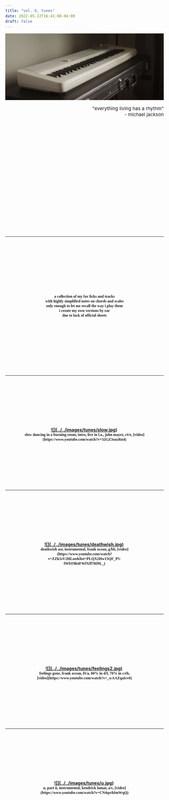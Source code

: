 ```yaml
---
title: "vol. 6, tunes"
date: 2022-05-22T16:41:08-04:00
draft: false
---
```


![](../../images/tunes/cover.jpg)

<div style='font-size: 15px' align='right'>
    "everything living has a rhythm"<br>
	 - michael jackson
</div>
<a id="menu"></a>

<!--more-->

<img vspace="180">
<!-- https://image.pi7.org/combine-multiple-images -->
<!-- https://chordpic.com/zh -->

---
<!-- intro -->

<img vspace="60">
<div align='center'><div style='width:96%;'>
<div style='font-size: 12px; font-family: didot, serif' align='center'>
    <br> <br> <br>
    <b>
    a collection of my fav licks and tracks <br>
    with highly simplified notes on chords and scales <br>
    only enough to let me recall the way i play them <br>
    i create my own versions by ear <br>
    due to lack of official sheets <br>
    <br> <br> <br>
</div>
</div></div>
<img vspace="60">


---
<!-- slow -->
<!-- https://www.youtube.com/watch?v=RLH0FTBRuyo -->

<img vspace="60">
<div align='center'><div style='width:96%;'>
    <a href="#" data-featherlight="../../images/tunes/slow.jpg">
        ![](../../images/tunes/slow.jpg)</a>
<img vspace="20">
<div style='font-size: 12px; font-family: didot, serif' align='center'>
    <b>
    slow dancing in a burning room, intro, live in l.a., john mayer, c#/e, [video](https://www.youtube.com/watch?v=32GZ3suxRn4) <br>
    <br>
</div>
</div></div>
<img vspace="60">


---
<!-- deathwish -->
<img vspace="60">
<div align='center'><div style='width:72%;'>
    <a href="#" data-featherlight="../../images/tunes/deathwish.jpg">
        ![](../../images/tunes/deathwish.jpg)</a>
<img vspace="20">
<div style='font-size: 12px; font-family: didot, serif' align='center'>
    <b>
    deathwish asr, instrumental, frank ocean, g/bb, [video](https://www.youtube.com/watch?v=ZZk5sV2HLoo&list=PLQX2Hw15QF_P5-lWbT8h4FWfXff7Rf9L_) <br>
    <br>
</div>
</div></div>
<img vspace="60">

---
<!-- feelings gone -->
<img vspace="60">
<div align='center'><div style='width:60%;'>
    <a href="#" data-featherlight="../../images/tunes/feelings2.jpg">
        ![](../../images/tunes/feelings2.jpg)</a>
<img vspace="20">
<div style='font-size: 12px; font-family: didot, serif' align='center'>
    <b>
    feelings gone, frank ocean, f#/a, 80% in d/f, 70% in c/eb, [video](https://www.youtube.com/watch?v=_wAAZqaIcv0) <br>
    <br>
</div>
</div></div>
<img vspace="60">

---
<!-- u instru -->
<img vspace="60">
<div align='center'><div style='width:60%;'>
    <a href="#" data-featherlight="../../images/tunes/u.jpg">
        ![](../../images/tunes/u.jpg)</a>
<img vspace="20">
<div style='font-size: 12px; font-family: didot, serif' align='center'>
    <b>
    u, part ii, instrumental, kendrick lamar, a/c, [video](https://www.youtube.com/watch?v=CN4qwhImWqQ) <br>
    <br>
</div>
</div></div>
<img vspace="60">

<img vspace="180">